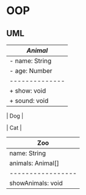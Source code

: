 # OOP

## UML

| _Animal_       |
| -------------- |
| - name: String |
| - age: Number  |
| -------------- |
| + show: void   |
| + sound: void  |

| Dog |

| Cat |

| Zoo               |
| ----------------- |
| name: String      |
| animals: Animal[] |
| ----------------- |
| showAnimals: void |
